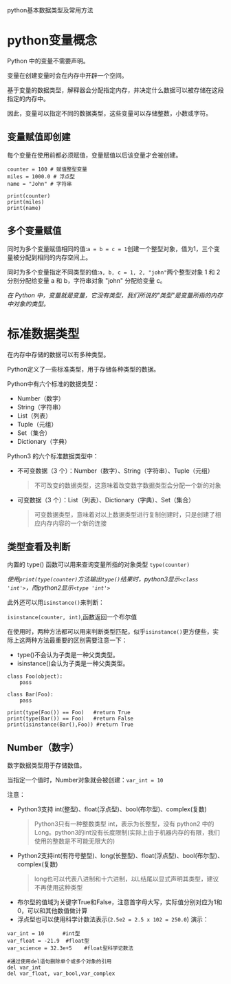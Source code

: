 python基本数据类型及常用方法
# python变量概念
Python 中的变量不需要声明。

变量在创建变量时会在内存中开辟一个空间。

基于变量的数据类型，解释器会分配指定内存，并决定什么数据可以被存储在这段指定的内存中。

因此，变量可以指定不同的数据类型，这些变量可以存储整数，小数或字符。
## 变量赋值即创建
每个变量在使用前都必须赋值，变量赋值以后该变量才会被创建。
```
counter = 100 # 赋值整型变量
miles = 1000.0 # 浮点型
name = "John" # 字符串

print(counter)
print(miles)
print(name)
```
## 多个变量赋值
同时为多个变量赋值相同的值:`a = b = c = 1`创建一个整型对象，值为1，三个变量被分配到相同的内存空间上。

同时为多个变量指定不同类型的值:`a, b, c = 1, 2, "john"`两个整型对象 1 和 2 分别分配给变量 a 和 b，字符串对象 "john" 分配给变量 c。

_在 Python 中，变量就是变量，它没有类型，我们所说的"类型"是变量所指的内存中对象的类型。_

# 标准数据类型
在内存中存储的数据可以有多种类型。

Python定义了一些标准类型，用于存储各种类型的数据。

Python中有六个标准的数据类型：
* Number（数字）
* String（字符串）
* List（列表）
* Tuple（元组）
* Set（集合）
* Dictionary（字典）

Python3 的六个标准数据类型中：
* 不可变数据（3 个）：Number（数字）、String（字符串）、Tuple（元组）
  >不可改变的数据类型，这意味着改变数字数据类型会分配一个新的对象
* 可变数据（3 个）：List（列表）、Dictionary（字典）、Set（集合）
  >可变数据类型，意味着对以上数据类型进行复制创建时，只是创建了相应内存内容的一个新的连接

## 类型查看及判断
内置的 type() 函数可以用来查询变量所指的对象类型
`type(counter)`

_使用`print(type(counter)`方法输出`type()`结果时，python3显示`<class 'int'>`，而python2显示`<type 'int'>`_

此外还可以用`isinstance()`来判断：

`isinstance(counter, int)`,函数返回一个布尔值

在使用时，两种方法都可以用来判断类型匹配，似乎`isinstance()`更方便些，实际上这两种方法最重要的区别需要注意一下：
* type()不会认为子类是一种父类类型。
* isinstance()会认为子类是一种父类类型。
```
class Foo(object):
    pass

class Bar(Foo):
    pass

print(type(Foo()) == Foo)   #return True
print(type(Bar()) == Foo)   #return False
print(isinstance(Bar(),Foo)) #return True
```
## Number（数字）
数字数据类型用于存储数值。

当指定一个值时，Number对象就会被创建：`var_int = 10`

注意：
* Python3支持 int(整型)、float(浮点型)、bool(布尔型)、complex(复数)
   > Python3只有一种整数类型 int，表示为长整型，没有 python2 中的 Long。python3的int没有长度限制(实际上由于机器内存的有限，我们使用的整数是不可能无限大的)
* Python2支持int(有符号整型)、long(长整型)、float(浮点型)、bool(布尔型)、complex(复数)
   >long也可以代表八进制和十六进制，以L结尾以显式声明其类型，建议不再使用这种类型
* 布尔型的值域为关键字True和False，注意首字母大写，实际值分别对应为1和0，可以和其他数值做计算
* 浮点型也可以使用科学计数法表示(`2.5e2 = 2.5 x 102 = 250.0`)
演示：
```
var_int = 10      #int型
var_float = -21.9  #float型
var_science = 32.3e+5    #float型科学记数法

#通过使用del语句删除单个或多个对象的引用
del var_int 
del var_float, var_bool,var_complex
``` 